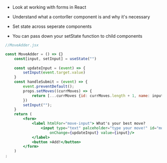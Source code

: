 - Look at working with forms in React
- Understand what a contorller component is and why it's necessary
- Set state across seperate components


- You can pass down your setState function to child components

```jsx
//MoveAdder.jsx

const MoveAdder = () => {}
	const[input, setInput] = useState("")
	
	const updateInput = (event) => {
		setInput(event.target.value)
	}
	const handleSubmit = (event) => {
		event.preventDefault();
		props.setMoves((currMoves) => {
			return [...currMoves {id: currMoves.length + 1, name: input}]
		})
		setInput("");	
	}
	return (
		<form>
			<label htmlFor="move-input"> What's your best move?
				<input type="text" palceholder="type your move!" id="move-input" 
					onChange={updateInput} value={input}/>
			</label>
			<button >Add!</button>
		</form>
	)
;
```
